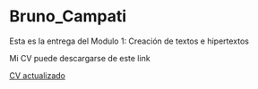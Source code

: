 # Bruno_Campati

Esta es la entrega del Modulo 1: Creación de textos e hipertextos

<p>

Mi CV puede descargarse de este link

<p>

[CV actualizado](https://brunocampati.github.io/BrunoCampatiTyHM/blob/main/CV_BrunoCampati.zip)
